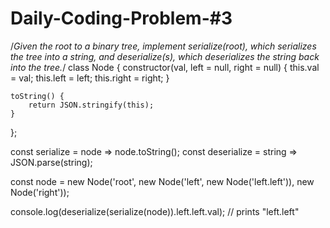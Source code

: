# Daily-Coding-Problem-#3
/*Given the root to a binary tree, implement serialize(root), which serializes the tree into a string, and deserialize(s), which deserializes the string back into the tree.*/
class Node {
    constructor(val, left = null, right = null) {
        this.val = val;
        this.left = left;
        this.right = right;
    }

    toString() {
        return JSON.stringify(this);
    }
};

const serialize = node => node.toString();
const deserialize = string => JSON.parse(string);

const node = new Node('root', new Node('left', new Node('left.left')), new Node('right'));

console.log(deserialize(serialize(node)).left.left.val); // prints "left.left"
